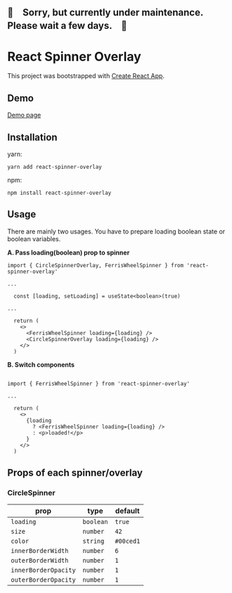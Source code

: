 ## 🏥　Sorry, but currently under maintenance. Please wait a few days.　🏥

# React Spinner Overlay

This project was bootstrapped with [Create React App](https://github.com/facebook/create-react-app).

## Demo

[Demo page](https://arisaokasaka.github.io/react-spinner-overlay/)

## Installation

yarn: 
```
yarn add react-spinner-overlay
```

npm: 
```
npm install react-spinner-overlay
```

## Usage
There are mainly two usages. You have to prepare loading boolean state or boolean variables.

**A. Pass loading(boolean) prop to spinner**
```
import { CircleSpinnerOverlay, FerrisWheelSpinner } from 'react-spinner-overlay'

...

  const [loading, setLoading] = useState<boolean>(true)

...

  return (
    <>
      <FerrisWheelSpinner loading={loading} />
      <CircleSpinnerOverlay loading={loading} />
    </>
  )

```

**B. Switch components**
```

import { FerrisWheelSpinner } from 'react-spinner-overlay'

...

  return (
    <>
      {loading
        ? <FerrisWheelSpinner loading={loading} />
        : <p>loaded!</p>
      }
    </>
  )
```


## Props of each spinner/overlay

### CircleSpinner

| prop | type | default |
| --- | --- | --- |
| `loading` | `boolean` | `true` |
| `size` | `number` | `42` |
| `color` | `string` | `#00ced1` |
| `innerBorderWidth` | `number` | `6` |
| `outerBorderWidth` | `number` | `1` |
| `innerBorderOpacity` | `number` | `1` |
| `outerBorderOpacity` | `number` | `1` |


